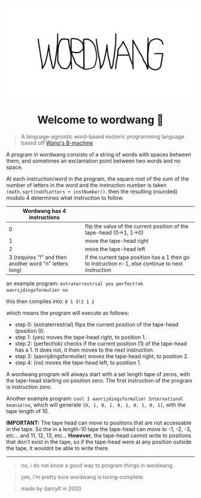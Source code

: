 <p>
  <img alt="logo" src="logo.png" align="center" />
</p>
<h1 align="center">
  Welcome to wordwang 👋
</h1>
<!--<p>
  <img alt="Version" src="https://img.shields.io/badge/version-0.1.0-blue.svg?cacheSeconds=2592000" />
  <a href="#" target="https://github.com/ehne/leven/blob/master/LICENSE.md">
    <img alt="License: ISC" src="https://img.shields.io/github/license/ehne/leven" />
  </a>
</p>-->

> A language-agnostic word-based esoteric programming language based off [Wang's B-machine](https://en.wikipedia.org/wiki/Wang_B-machine)

A program in wordwang consists of a string of words with spaces between them, and sometimes an exclamation point between two words and no space. 

At each instruction/word in the program, the square root of the sum of the number of letters in the word and the instruction number is taken `(math.sqrt(noOfLetters + instNumber))`. then the resulting (rounded) modulo 4 determines what instruction to follow. 

| Wordwang has 4 instructions |  |
| --- | --- |
| 0 | flip the value of the current position of the tape-head (0->1, 1->0) |
| 1 | move the tape-head right |
| 2 | move the tape-head left |
| 3 (requires "!" and then another word "n" letters long) | if the current tape position has a 1 then go to instruction n-1, else continue to next instruction |

an example program: ```extraterrestrial yes perfect!ok aanrijdingsformulier no```

this then compiles into: `0 1 3!2 1 2`

which means the program will execute as follows:
* step 0: (extraterrestrial) flips the current position of the tape-head (position 0).
* step 1: (yes) moves the tape-head right, to position 1.
* step 2: (perfect!ok) checks if the current position (1) of the tape-head has a 1. It does not, it then moves to the next instruction.
* step 3: (aanrijdingsformulier) moves the tape-head right, to position 2.
* step 4: (no) moves the tape-head left, to position 1.


A wordwang program will always start with a set length tape of zeros, with the tape-head starting on position zero. The first instruction of the program is instruction zero.

Another example program: `cool I aanrijdingsformulier International beanie!no`, which will generate `[0, 1, 0, 1, 0, 1, 0, 1, 0, 1]`, with the tape length of 10.

**IMPORTANT:** The tape head can move to positions that are not accessable in the tape. So the in a length-10 tape the tape-head can move to -1, -2, -3, etc... and 11, 12, 13, etc... **However**, the tape-head cannot write to positions that don't exist in the tape, so if the tape-head were at any position outside the tape, it wouldnt be able to write there.  

---

> no, i do not know a good way to program things in wordwang.

> yes, i'm pretty sure wordwang is turing-complete. 
 
> made by darcylf in 2020
